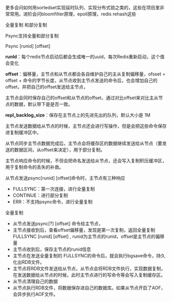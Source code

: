 更多会问如何用sortedset实现延时队列、实现分布式锁之类的，这些在项目里非常常用。进阶会问bloomfilter原理，epoll原理，redis rehash这些





全量复制 和部分复制

Psync支持全量和部分复制

Psync [runid] [offset]



**runId**：每个redis节点启动后都会生成唯一的uuid，每次Redis重新启动，这个值会变化

**offset**：偏移量，主节点和从节点都会各自维护自己的主从复制偏移量，ofsset = offset + 命令的字节长度，从节点收到主节点发送的命令后，也会增加自己的offset，并把自己的offset发送给主节点，

主节点会同时保存自己的offset和从节点的offset，通过对比offset来对比主从节点的数据，默认带下是是否一致。

**repl_backlog_size**：保存在主节点上的先进先出的队列，默认大小是 1M



主节点发送数据给从节点的时候，主节点还会进行写操作，但是会把这些命令保存进复制缓冲区中。

从节点同步主节点数据完成后，主节点会将缓存区的数据继续发送给从节点（要发送的数据区间，从offset来决定），用于部分复制。

主节点响应命令的时候，不但会把命名发送给从节点，还会写入复制积压缓冲区，用于复制命令的丢失的补救。



从节点发送psync[runid] [offset]命令时，主节点有三种响应

- FULLSYNC：第一次连接，进行全量复制
- CONTINUE：进行部分复制
- ERR：不支持psync命令，进行全量复制



全量复制

- 从节点发送psync[?] [offset] 命令给主节点，
- 主节点接收到后，查看offset偏移量，发现是第一次复制，返回全量复制 FULLSYNC [runid] [offset] , runid为主节点的runid，offset是主节点的偏移量
- 主节点收到后，保存主节点的runid信息
- 主节点在发送全量复制的 FULLSYNC的命令后，就会执行bgsave命令，持久化出RDB文件。
- 主节点将RDB文件发送给从节点，从节点会将RDB文件执行，实现数据复制，在发送数据给从节点的时候，此时主节点进行的写命令等会写入复制缓存区。
- 从节点清理自己的数据
- 从节点执行RDB文件，将数据保存进自己的数据库。如果从节点开启了AOF，会异步执行AOF文件。